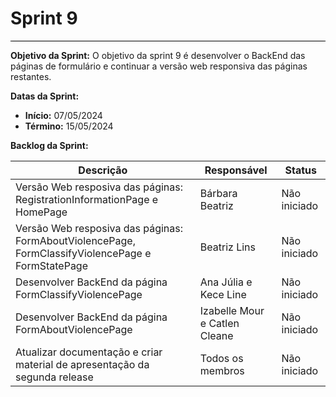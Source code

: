 # **Sprint 9**
<hr style="border: 0; height: 1px; background-color: #000000;">

**Objetivo da Sprint:**
O objetivo da sprint 9 é desenvolver o BackEnd das páginas de formulário e continuar a versão web responsiva das páginas restantes. 

**Datas da Sprint:**

- **Início:** 07/05/2024
- **Término:** 15/05/2024

**Backlog da Sprint:**

| Descrição | Responsável | Status |
|-----------|-------------|--------|
| Versão Web resposiva das páginas:  RegistrationInformationPage e HomePage | Bárbara Beatriz | Não iniciado |
| Versão Web resposiva das páginas: FormAboutViolencePage, FormClassifyViolencePage e FormStatePage | Beatriz Lins | Não iniciado |
| Desenvolver BackEnd da página FormClassifyViolencePage| Ana Júlia e Kece Line | Não iniciado |
| Desenvolver BackEnd da página FormAboutViolencePage| Izabelle Mour e Catlen Cleane| Não iniciado |
| Atualizar documentação e criar material de apresentação da segunda release | Todos os membros | Não iniciado

